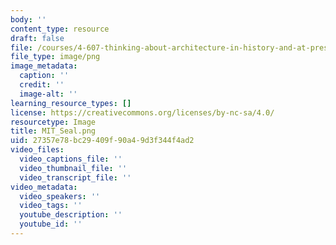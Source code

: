 ```yaml
---
body: ''
content_type: resource
draft: false
file: /courses/4-607-thinking-about-architecture-in-history-and-at-present-fall-2009/mit_seal.png
file_type: image/png
image_metadata:
  caption: ''
  credit: ''
  image-alt: ''
learning_resource_types: []
license: https://creativecommons.org/licenses/by-nc-sa/4.0/
resourcetype: Image
title: MIT_Seal.png
uid: 27357e78-bc29-409f-90a4-9d3f344f4ad2
video_files:
  video_captions_file: ''
  video_thumbnail_file: ''
  video_transcript_file: ''
video_metadata:
  video_speakers: ''
  video_tags: ''
  youtube_description: ''
  youtube_id: ''
---
```

